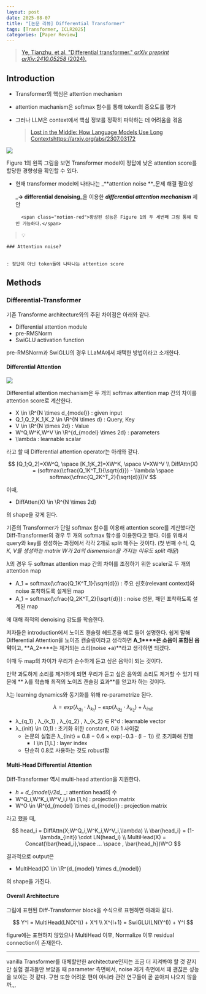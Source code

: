 ```yaml
---
layout: post
date: 2025-08-07
title: "[논문 리뷰] Differential Transformer"
tags: [Transformer, ICLR2025]
categories: [Paper Review]
---
```


> [Ye, Tianzhu, et al. "Differential transformer." ](https://arxiv.org/abs/2410.05258)[_arXiv preprint arXiv:2410.05258_](https://arxiv.org/abs/2410.05258)[ (2024).](https://arxiv.org/abs/2410.05258)



## Introduction

- Transformer의 핵심은 attention mechanism
- attention machanism은 softmax 함수를 통해 token의 중요도를 평가
- 그러나 LLM은 context에서 핵심 정보를 정확히 파악하는 데 어려움을 겪음

	> [Lost in the Middle: How Language Models Use Long Contextshttps://arxiv.org/abs/2307.03172](https://arxiv.org/abs/2307.03172)


![](https://prod-files-secure.s3.us-west-2.amazonaws.com/542b861c-36a8-4051-84e5-8804b6728dba/9083ea56-691a-4752-ae26-47f403431ac8/image.png?X-Amz-Algorithm=AWS4-HMAC-SHA256&X-Amz-Content-Sha256=UNSIGNED-PAYLOAD&X-Amz-Credential=ASIAZI2LB466ZKTG34FZ%2F20250809%2Fus-west-2%2Fs3%2Faws4_request&X-Amz-Date=20250809T090040Z&X-Amz-Expires=3600&X-Amz-Security-Token=IQoJb3JpZ2luX2VjEH0aCXVzLXdlc3QtMiJHMEUCIH1aoZfxh9XKfDWwhqGFOvt59lbvYbMez2kTT%2FgTjhj2AiEAlOTAlT1e9yc6lhwrv1%2F4OAwYN4tq8r%2BDE4%2B9aDpCCEUqiAQItv%2F%2F%2F%2F%2F%2F%2F%2F%2F%2FARAAGgw2Mzc0MjMxODM4MDUiDHcKoaimA%2FXf0a1YTircAzySMSU2TJkOoNZ5v%2FeWdIWDCR9Uv0xVNVrVJNkc8xXwkCZRtvMlRoQz5bBJPQD6E4y07hj%2BBKqQF6oGTsLSV7ej3hjpQwr738jeUbWNPjeOVVvpiOR5FWf0%2FDbzhOY0qqbrcTlJuVFksZTEqCRK2txjH79FI3xZDA2D5Qo%2Fc0g9ykMSUrAy%2BoXyhGGD5VJeUv5OHU54wKIyFSp6yYIB3fQu59IuIIG5Xe0MOu9lcOR6z0W0vNbKX8JHs98ly9ldjhRX3AziV4zD1auehhoQwmeMaUkAibO79iWvh3fgs26NQpjdhn6XlRdeOo6XF3gS0%2BHjZleYzLwiWER4MzgWhFrtUF%2Bm4%2FSgjlAbRSwtPtuXdCNBEpeC9QrrLeAEbiJYvHXhdkbm7wYBQzt1CW0dIwlDCtbPyjV7bsJ77kcqXV9PlHLCTEeEQ%2BkO7wgC3xnBZK6Hhcy5cfvaIcJJUG2MfiUNYZ2iRogHkPPv6EL0j1JfJqFdVaaSDtg9YPbqu5qNobpLUR6VLOOTjGJ54Mjn98VWjw2%2Bkz63YipzsZkjcwF4B7wbOuhj2LaMFXiIWE3iKC2uKHFuRWULpouf9k%2FQ%2Be3XF3tysosWOKpUelVow0MXzS0GMDIyQ0O8VLCTMNmq28QGOqUBYcQzwHiYqbiqGKxWT6qK2ft8qISGgBiWM4mVIDPrqvZMENbNkuSulmGoS7W30kE0JKxNHug%2BG5hlGdRmExaLVJaxNV75a%2Fa8mXZ1znF9aXkGFJscioZCEEw8tq01NLg4jBn1xqqKm61pKgm9LQNtRwOEWmgbtxSHmFgjaBnbKex1fo0hyiD4oijtRubF6CS1y183MGh2YhppF99nKmD956pyruJ5&X-Amz-Signature=90824d9e2f2f04bd6e5c4a1959eaa4be3ba6ac1670a6cb115e7f6ff3cebba321&X-Amz-SignedHeaders=host&x-amz-checksum-mode=ENABLED&x-id=GetObject)


Figure 1의 왼쪽 그림을 보면 Transformer model이 정답에 낮은 attention score를 할당한 경향성을 확인할 수 있다.

- 현재 transformer model에 나타나는 _**attention noise **_문제 해결 필요성

	_**→ differential denoising**_을 이용한 _**differential attention mechanism**_ 제안


		<span class="notion-red">향상된 성능은 Figure 1의 두 세번째 그림 통해 확인 가능하다.</span>


> 💡 


	### Attention noise?


	: 정답이 아닌 token들에 나타나는 attention score



## Methods



### Differential-Transformer


기존 Transforme architecture와의 주된 차이점은 아래와 같다.

- Differential attention module
- pre-RMSNorm
- SwiGLU activation function

pre-RMSNorm과 SwiGLU의 경우 LLaMA에서 채택한 방법이라고 소개한다.



#### Differential Attention


![](https://prod-files-secure.s3.us-west-2.amazonaws.com/542b861c-36a8-4051-84e5-8804b6728dba/116d70b2-1963-4810-9167-f4c7d8a06e8f/image.png?X-Amz-Algorithm=AWS4-HMAC-SHA256&X-Amz-Content-Sha256=UNSIGNED-PAYLOAD&X-Amz-Credential=ASIAZI2LB466ZKTG34FZ%2F20250809%2Fus-west-2%2Fs3%2Faws4_request&X-Amz-Date=20250809T090040Z&X-Amz-Expires=3600&X-Amz-Security-Token=IQoJb3JpZ2luX2VjEH0aCXVzLXdlc3QtMiJHMEUCIH1aoZfxh9XKfDWwhqGFOvt59lbvYbMez2kTT%2FgTjhj2AiEAlOTAlT1e9yc6lhwrv1%2F4OAwYN4tq8r%2BDE4%2B9aDpCCEUqiAQItv%2F%2F%2F%2F%2F%2F%2F%2F%2F%2FARAAGgw2Mzc0MjMxODM4MDUiDHcKoaimA%2FXf0a1YTircAzySMSU2TJkOoNZ5v%2FeWdIWDCR9Uv0xVNVrVJNkc8xXwkCZRtvMlRoQz5bBJPQD6E4y07hj%2BBKqQF6oGTsLSV7ej3hjpQwr738jeUbWNPjeOVVvpiOR5FWf0%2FDbzhOY0qqbrcTlJuVFksZTEqCRK2txjH79FI3xZDA2D5Qo%2Fc0g9ykMSUrAy%2BoXyhGGD5VJeUv5OHU54wKIyFSp6yYIB3fQu59IuIIG5Xe0MOu9lcOR6z0W0vNbKX8JHs98ly9ldjhRX3AziV4zD1auehhoQwmeMaUkAibO79iWvh3fgs26NQpjdhn6XlRdeOo6XF3gS0%2BHjZleYzLwiWER4MzgWhFrtUF%2Bm4%2FSgjlAbRSwtPtuXdCNBEpeC9QrrLeAEbiJYvHXhdkbm7wYBQzt1CW0dIwlDCtbPyjV7bsJ77kcqXV9PlHLCTEeEQ%2BkO7wgC3xnBZK6Hhcy5cfvaIcJJUG2MfiUNYZ2iRogHkPPv6EL0j1JfJqFdVaaSDtg9YPbqu5qNobpLUR6VLOOTjGJ54Mjn98VWjw2%2Bkz63YipzsZkjcwF4B7wbOuhj2LaMFXiIWE3iKC2uKHFuRWULpouf9k%2FQ%2Be3XF3tysosWOKpUelVow0MXzS0GMDIyQ0O8VLCTMNmq28QGOqUBYcQzwHiYqbiqGKxWT6qK2ft8qISGgBiWM4mVIDPrqvZMENbNkuSulmGoS7W30kE0JKxNHug%2BG5hlGdRmExaLVJaxNV75a%2Fa8mXZ1znF9aXkGFJscioZCEEw8tq01NLg4jBn1xqqKm61pKgm9LQNtRwOEWmgbtxSHmFgjaBnbKex1fo0hyiD4oijtRubF6CS1y183MGh2YhppF99nKmD956pyruJ5&X-Amz-Signature=d8ef19175e3d29c7e80b1d90ce73ffa633ec5b612e8e9d247fff0a9198ea1b94&X-Amz-SignedHeaders=host&x-amz-checksum-mode=ENABLED&x-id=GetObject)


Differential attention mechanism은 두 개의 softmax attention map 간의 차이를 attention score로 계산한다.

- X \in \R^{N \times d\_{model}} : given input
- Q\_1,Q\_2,K\_1,K\_2 \in \R^{N \times d} : Query, Key
- V \in \R^{N \times 2d} : Value
- W^Q,W^K,W^V \in \R^{d\_{model} \times 2d} : parameters
- \lambda : learnable scalar

라고 할 때 Differential attention operator는 아래와 같다.


$$
[Q_1;Q_2]=XW^Q, \space [K_1;K_2]=XW^K, \space V=XW^V \\
DiffAttn(X) = (softmax(\cfrac{Q_1K^T_1}{\sqrt{d}}) - \lambda \space softmax(\cfrac{Q_2K^T_2}{\sqrt{d}}))V
$$


이때,

- DiffAtten(X) \in \R^{N \times 2d}

의 shape을 갖게 된다.


기존의 Transformer가 단일 softmax 함수를 이용해 attention score를 계산했다면 Diff-Transformer의 경우 두 개의 softmax 함수를 이용한다고 했다. 이를 위해서 query와 key를 생성하는 과정에서 각각 2개로 split 해주는 것이다. <span class="notion-red">(첫 번째 수식, </span><span class="notion-red">_Q, K, V를 생성하는 matrix W가 2d의 dismension을 가지는 이유도 split 때문_</span><span class="notion-red">)</span>


 λ의 경우 두 softmax attention map 간의 차이를 조정하기 위한 scaler로 두 개의 attention map

- A\_1 = softmax(\cfrac{Q\_1K^T\_1}{\sqrt{d}}) : 주요 신호(relevant context)와 noise 포착하도록 설계된 map
- A\_1 = softmax(\cfrac{Q\_2K^T\_2}{\sqrt{d}}) : noise 성분, 패턴 포착하도록 설계된 map 

에 대해 최적의 denoising 강도를 학습한다.


저자들은 introduction에서 노이즈 캔슬링 헤드폰을 예로 들어 설명한다. 쉽게 말해 Differential Attention을 노이즈 캔슬링이라고 생각하면 **A\_1****은 소음이 포함된 음악**이고, **A\_2****는 제거되는 소리(noise +a)**라고 생각하면 되겠다. 


이때 두 map의 차이가 우리가 순수하게 듣고 싶은 음악이 되는 것이다. 


만약 과도하게 소리를 제거하게 되면 우리가 듣고 싶은 음악의 소리도 제거할 수 있기 때문에 ** λ를 학습해 최적의 노이즈 캔슬링 효과**를 얻고자 하는 것이다.


λ는 learning dynamics와 동기화를 위해 re-parametrize 된다.


$$
\lambda = exp(\lambda_{q_1} \cdot \lambda_{k_1}) - exp(\lambda_{q_2} \cdot \lambda_{k_2}) + \lambda_{init}
$$

- λ\_{q\_1} , λ\_{k\_1} , λ\_{q\_2} , λ\_{k\_2} ∈ R^d : learnable vector
- λ\_{init} \in (0,1) : 초기화 위한 constant, 0과 1 사이값
	- 논문의 실험은 λ\_{init} = 0.8 − 0.6 × exp(−0.3 · (l − 1)) 로 초기화해 진행
		- l \in [1,L] : layer index
	- 단순히 0.8로 사용하는 것도 robust함


#### **Multi-Head Differential Attention**


Diff-Transformer 역시 multi-head attention을 지원한다.

- _h = d\_{model}/2d__ _: attention head의 수
- W^Q\_i,W^K\_i,W^V\_i,i \in [1,h] : projection matrix
- W^O \in \R^{d\_{model} \times d\_{model}} : projection matrix

라고 했을 때,


$$
head_i = DiffAttn(X;W^Q_i,W^K_i,W^V_i,\lambda) \\
\bar{head_i} = (1-\lambda_{init}) \cdot LN(head_i) \\
MultiHead(X) = Concat(\bar{head_i},\space ... \space , \bar{head_h})W^O
$$


결과적으로 output은

- MultiHead(X) \in \R^{d\_{model} \times d\_{model}}

의 shape을 가진다.



#### Overall Architecture


그림에 표현된 Diff-Transformer block을 수식으로 표현하면 아래와 같다.


$$
Y^l = MultiHead(LN(X^l)) + X^l \\
X^{l+1} = SwiGLU(LN(Y^l)) + Y^l
$$


figure에는 표현하지 않았으나 MultiHead 이후, Normalize 이후 residual connection이 존재한다.


---


vanilla Transformer를 대체할만한 architecture인지는 조금 더 지켜봐야 할 것 같지만 실험 결과들만 보았을 때 parameter 측면에서, noise 제거 측면에서 꽤 괜찮은 성능을 보이는 것 같다. 구현 또한 어려운 편이 아니라 관련 연구들이 곧 쏟아져 나오지 않을까,,,

